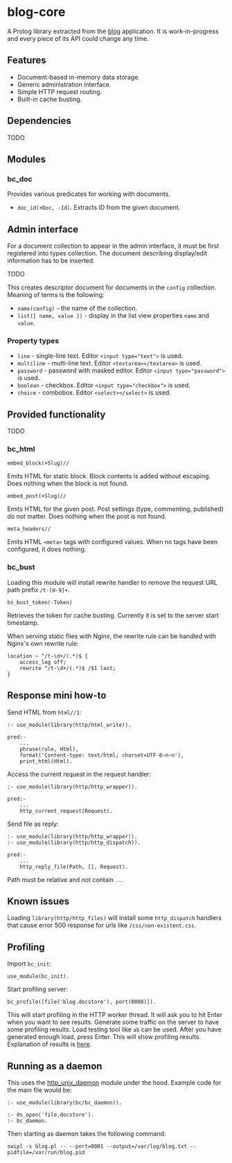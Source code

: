 # blog-core

A Prolog library extracted from the [blog](https://github.com/rla) application.
It is work-in-progress and every piece of its API could change any time.

## Features

 * Document-based in-memory data storage.
 * Generic administration interface.
 * Simple HTTP request routing.
 * Built-in cache busting.

## Dependencies

TODO
 
## Modules

### bc_doc

Provides various predicates for working with documents.

 * `doc_id(+Doc, -Id)`. Extracts ID from the given document.
 
## Admin interface

For a document collection to appear in the admin interface, it must be first
registered into types collection. The document describing display/edit
information has to be inserted.

TODO

This creates descriptor document for documents in the `config` collection.
Meaning of terms is the following:

 * `name(config)` - the name of the collection.
 * `list([ name, value ])` - display in the list view properties `name` and `value`.
    
### Property types

 * `line` - single-line text. Editor `<input type="text">` is used.
 * `multiline` - multi-line text. Editor `<textarea></textarea>` is used.
 * `password` - password with masked editor. Editor `<input type="password">` is used.
 * `boolean` - checkbox. Editor `<input type="checkbox">` is used.
 * `choice` - combobox. Editor `<select></select>` is used.
 
## Provided functionality

TODO

### bc_html

`embed_block(+Slug)//`

Emits HTML for static block. Block contents is added without escaping. Does nothing
when the block is not found.

`embed_post(+Slug)//`

Emits HTML for the given post. Post settings (type, commenting, published)
do not matter. Does nothing when the post is not found.

`meta_headers//`

Emits HTML `<meta>` tags with configured values. When no tags have been configured,
it does nothing.

### bc_bust

Loading this module will install rewrite handler to remove
the request URL path prefix `/t-[0-9]+`.

`bs_bust_token(-Token)`

Retrieves the token for cache busting. Currently it is set to
the server start timestamp.

When serving static files with Nginx, the rewrite rule can be
handled with Nginx's own rewrite rule:

    location ~ ^/t-\d+/(.*)$ {
        access_log off;
        rewrite ^/t-\d+/(.*)$ /$1 last;
    }

## Response mini how-to

Send HTML from `html//1`:

    :- use_module(library(http/html_write)).

    pred:-
        ...
        phrase(rule, Html),
        format('Content-type: text/html; charset=UTF-8~n~n'),
        print_html(Html).

Access the current request in the request handler:

    :- use_module(library(http/http_wrapper)).
    
    pred:-
        ...
        http_current_request(Request).

Send file as reply:

    :- use_module(library(http/http_wrapper)).
    :- use_module(library(http/http_dispatch)).

    pred:-
        ...
        http_reply_file(Path, [], Request).

Path must be relative and not contain `..`.

## Known issues

Loading `library(http/http_files)` will install some `http_dispatch` handlers
that cause error 500 response for urls like `/css/non-existent.css`.

## Profiling

Import `bc_init`:

    use_module(bc_init).
    
Start profiling server:

    bc_profile([file('blog.docstore'), port(8008)]).

This will start profiling in the HTTP worker thread. It will ask you
to hit Enter when you want to see results. Generate some traffic on the server
to have some profiling results. Load testing tool like `ab` can be used. After
you have generated enough load, press Enter. This will show profiling results.
Explanation of results is [here](http://www.swi-prolog.org/pldoc/man?section=profile).

## Running as a daemon

This uses the [http_unix_daemon](http://www.swi-prolog.org/pldoc/man?section=httpunixdaemon)
module under the hood. Example code for the main file would be:
    
    :- use_module(library(bc/bc_daemon)).
    
    :- ds_open('file.docstore').
    :- bc_daemon.

Then starting as daemon takes the following command:

    swipl -s blog.pl -- --port=8001 --output=/var/log/blog.txt --pidfile=/var/run/blog.pid
